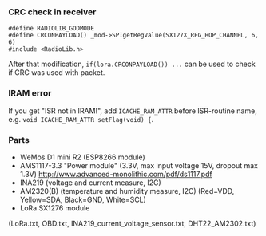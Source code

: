 ### CRC check in receiver
```
#define RADIOLIB_GODMODE
#define CRCONPAYLOAD() _mod->SPIgetRegValue(SX127X_REG_HOP_CHANNEL, 6, 6)
#include <RadioLib.h>
```
After that modification, `if(lora.CRCONPAYLOAD()) ...` can be used to check if CRC was used with packet.

### IRAM error
If you get "ISR not in IRAM!", add `ICACHE_RAM_ATTR` before ISR-routine name, e.g. `void ICACHE_RAM_ATTR setFlag(void) {`.

### Parts
- WeMos D1 mini R2 (ESP8266 module)
- AMS1117-3.3 "Power module" (3.3V, max input voltage 15V, dropout max 1.3V) http://www.advanced-monolithic.com/pdf/ds1117.pdf
- INA219 (voltage and current measure, I2C)
- AM2320(B) (temperature and humidity measure, I2C) (Red=VDD, Yellow=SDA, Black=GND, White=SCL)
- LoRa SX1276 module

(LoRa.txt, OBD.txt, INA219_current_voltage_sensor.txt, DHT22_AM2302.txt)

